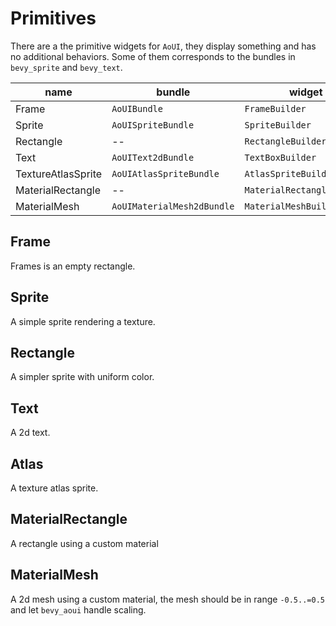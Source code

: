 # Primitives

There are a the primitive widgets for `AoUI`, they display something and has no additional behaviors.
Some of them corresponds to the bundles in `bevy_sprite` and `bevy_text`.

| name | bundle | widget | macro |
| ---- | ------ | ------ | ----- |
| Frame | `AoUIBundle` | `FrameBuilder` | `frame!` |
| Sprite | `AoUISpriteBundle` | `SpriteBuilder` | `sprite!` |
| Rectangle | -- | `RectangleBuilder` | `rectangle!` |
| Text | `AoUIText2dBundle` | `TextBoxBuilder` | `textbox!` |
| TextureAtlasSprite | `AoUIAtlasSpriteBundle` | `AtlasSpriteBuilder` | `atlas!` |
| MaterialRectangle | -- | `MaterialRectangleBuilder` | `material_rect!` |
| MaterialMesh | `AoUIMaterialMesh2dBundle` | `MaterialMeshBuilder` | `material_mesh!` |

## Frame

Frames is an empty rectangle.

## Sprite

A simple sprite rendering a texture.

## Rectangle

A simpler sprite with uniform color.

## Text

A 2d text.

## Atlas

A texture atlas sprite.

## MaterialRectangle

A rectangle using a custom material

## MaterialMesh

A 2d mesh using a custom material,
the mesh should be in range `-0.5..=0.5`
and let `bevy_aoui` handle scaling.
